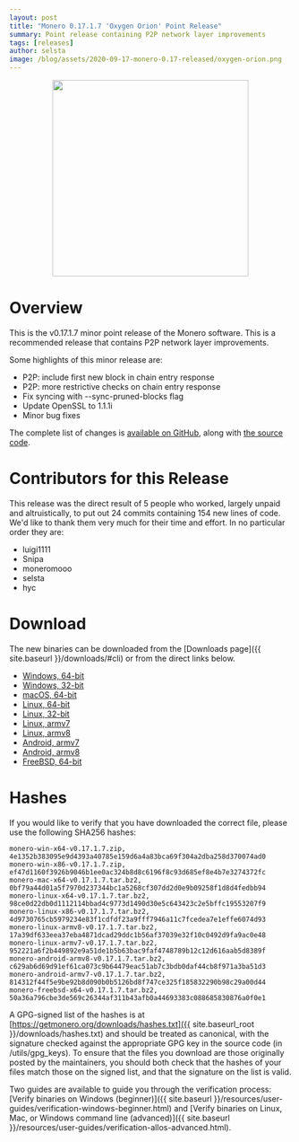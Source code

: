 ```yaml
---
layout: post
title: "Monero 0.17.1.7 'Oxygen Orion' Point Release"
summary: Point release containing P2P network layer improvements
tags: [releases]
author: selsta
image: /blog/assets/2020-09-17-monero-0.17-released/oxygen-orion.png
---
```


<div align="center">
   <img src="{{ page.image }}" width="350px">
 </div>

# Overview

This is the v0.17.1.7 minor point release of the Monero software. This is a recommended release that contains P2P network layer improvements.

Some highlights of this minor release are:

- P2P: include first new block in chain entry response
- P2P: more restrictive checks on chain entry response
- Fix syncing with \-\-sync-pruned-blocks flag
- Update OpenSSL to 1.1.1i
- Minor bug fixes

The complete list of changes is [available on GitHub](https://github.com/monero-project/monero/compare/v0.17.1.6...v0.17.1.7), along with [the source code](https://github.com/monero-project/monero/tree/v0.17.1.7).

# Contributors for this Release

This release was the direct result of 5 people who worked, largely unpaid and altruistically, to put out 24 commits containing 154 new lines of code. We'd like to thank them very much for their time and effort. In no particular order they are:

- luigi1111
- Snipa
- moneromooo
- selsta
- hyc

# Download

The new binaries can be downloaded from the [Downloads page]({{ site.baseurl }}/downloads/#cli) or from the direct links below.

- [Windows, 64-bit](https://downloads.getmonero.org/cli/monero-win-x64-v0.17.1.7.zip)
- [Windows, 32-bit](https://downloads.getmonero.org/cli/monero-win-x86-v0.17.1.7.zip)
- [macOS, 64-bit](https://downloads.getmonero.org/cli/monero-mac-x64-v0.17.1.7.tar.bz2)
- [Linux, 64-bit](https://downloads.getmonero.org/cli/monero-linux-x64-v0.17.1.7.tar.bz2)
- [Linux, 32-bit](https://downloads.getmonero.org/cli/monero-linux-x86-v0.17.1.7.tar.bz2)
- [Linux, armv7](https://downloads.getmonero.org/cli/monero-linux-armv7-v0.17.1.7.tar.bz2)
- [Linux, armv8](https://downloads.getmonero.org/cli/monero-linux-armv8-v0.17.1.7.tar.bz2)
- [Android, armv7](https://downloads.getmonero.org/cli/monero-android-armv7-v0.17.1.7.tar.bz2)
- [Android, armv8](https://downloads.getmonero.org/cli/monero-android-armv8-v0.17.1.7.tar.bz2)
- [FreeBSD, 64-bit](https://downloads.getmonero.org/cli/monero-freebsd-x64-v0.17.1.7.tar.bz2)

# Hashes

If you would like to verify that you have downloaded the correct file, please use the following SHA256 hashes:

```
monero-win-x64-v0.17.1.7.zip, 4e1352b383095e9d4393a40785e159d6a4a83bca69f304a2dba258d370074ad0
monero-win-x86-v0.17.1.7.zip, ef47d1160f3926b9046b1ee0ac324b8d8c6196f8c93d685ef8e4b7e3274372fc
monero-mac-x64-v0.17.1.7.tar.bz2, 0bf79a44d01a5f7970d237344bc1a5268cf307dd2d0e9b09258f1d8d4fedbb94
monero-linux-x64-v0.17.1.7.tar.bz2, 98ce0d22db0d1112114bbad4c9773d1490d30e5c643423c2e5bffc19553207f9
monero-linux-x86-v0.17.1.7.tar.bz2, 4d9730765cb5979234e83f1cdfdf23a9fff7946a11c7fcedea7e1effe6074d93
monero-linux-armv8-v0.17.1.7.tar.bz2, 17a39df633eea37eba4871dcad29ddc1b56af37039e32f10c0492d9fa9ac0e48
monero-linux-armv7-v0.17.1.7.tar.bz2, 952221a6f2b449892e9a51de1b5b63bac9faf4748789b12c12d616aab5d8389f
monero-android-armv8-v0.17.1.7.tar.bz2, c629ab6d69d91ef61ca073c9b64479eac51ab7c3bdb0daf44cb8f971a3ba51d3
monero-android-armv7-v0.17.1.7.tar.bz2, 814312f44f5e9be92b8d090b0b5126bd8f747ce325f185832290b98c29a00d44
monero-freebsd-x64-v0.17.1.7.tar.bz2, 50a36a796cbe3de569c26344af311b43afb0a44693383c088685830876a0f0e1
```

A GPG-signed list of the hashes is at [https://getmonero.org/downloads/hashes.txt]({{ site.baseurl_root }}/downloads/hashes.txt) and should be treated as canonical, with the signature checked against the appropriate GPG key in the source code (in /utils/gpg_keys). To ensure that the files you download are those originally posted by the maintainers, you should both check that the hashes of your files match those on the signed list, and that the signature on the list is valid.

Two guides are available to guide you through the verification process: [Verify binaries on Windows (beginner)]({{ site.baseurl }}/resources/user-guides/verification-windows-beginner.html) and [Verify binaries on Linux, Mac, or Windows command line (advanced)]({{ site.baseurl }}/resources/user-guides/verification-allos-advanced.html).
